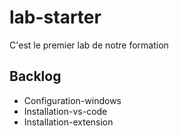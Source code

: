 # lab-starter

C'est le premier lab de notre formation 

## Backlog 

- Configuration-windows
- Installation-vs-code
- Installation-extension
